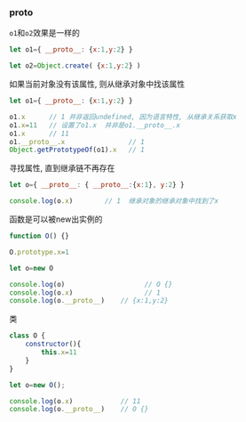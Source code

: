 ### __proto__

`o1`和`o2`效果是一样的
```javascript
let o1={ __proto__: {x:1,y:2} }

let o2=Object.create( {x:1,y:2} )
```

如果当前对象没有该属性, 则从继承对象中找该属性
```javascript
let o1={ __proto__: {x:1,y:2} }

o1.x      // 1 并非返回undefined, 因为语言特性, 从继承关系获取x
o1.x=11   // 设置了o1.x  并非是o1.__proto__.x
o1.x      // 11
o1.__proto__.x                // 1
Object.getPrototypeOf(o1).x   // 1
```

寻找属性, 直到继承链不再存在
```javascript
let o={ __proto__: { __proto__:{x:1}, y:2} }

console.log(o.x)		// 1  继承对象的继承对象中找到了x
```

函数是可以被new出实例的<br>

```javascript
function O() {}

O.prototype.x=1

let o=new O

console.log(o)					  // O {}
console.log(o.x)				  // 1
console.log(o.__proto__)	// {x:1,y:2}
```

类
```javascript
class O {
	constructor(){
		this.x=11
	}
}

let o=new O();

console.log(o.x)			// 11
console.log(o.__proto__)	// O {}
```
